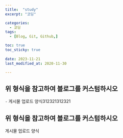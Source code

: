 ```yaml
---
title:  "study" 
excerpt: "코딩"

categories:
  - 코딩
tags:
  - [Blog, Git, Github,]

toc: true
toc_sticky: true
 
date: 2023-11-21
last_modified_at: 2020-11-30

---
```



## 위 형식을 참고하여 블로그를 커스텀하시오

`-` 게시물 업로드 양식312321312321

## 위 형식을 참고하여 블로그를 커스텀하시오

게시물 업로드 양식
